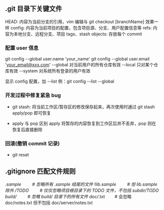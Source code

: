 ## .git 目录下关键文件
HEAD: 内容为当前分支的引用，vim 编辑与 git checkout [branchName] 效果一样
config: 内容为当前项目的配置，包含项目源、分支、用户配置信息等
refs: 内容为本地分支、远程分支、项目 tags、stash
objects: 存放每个 commit

### 配置 user 信息
git config --global user.name 'your_name'
git config --global user.email 'your_email@xxx.com'
--global 对当前用户的所有仓库有效
--local 只对某个仓库有效
--system 对系统所有登录的用户有效

显示 config 配置，加 --list
例：git config --list --global

### 开发过程中修复紧急 bug
- git stash: 将当前工作区/暂存区的修改保存起来，再次使用时通过 git stash apply/pop 即可恢复
+ apply 与 pop 区别
apply 将暂存的内容恢复到工作区后并不丢弃，pop 则在恢复后直接删除

### 回滚(撤销 commit 记录)
- git reset

## .gitignore 匹配文件规则

*.sample 　　 # 忽略所有 .sample 结尾的文件
!lib.sample 　　 # 但 lib.sample 除外
/TODO 　　 # 仅仅忽略项目根目录下的 TODO 文件，不包括 subdir/TODO
build/ 　　 # 忽略 build/ 目录下的所有文件
doc/*.txt 　　# 会忽略 doc/notes.txt 但不包括 doc/server/notes.txt